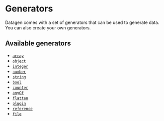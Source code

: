# Generators

Datagen comes with a set of generators that can be used to generate data.
You can also create your own generators.

## Available generators

- [`array`](generators/array.mdx)
- [`object`](generators/object.mdx)
- [`integer`](generators/integer.mdx)
- [`number`](generators/number.mdx)
- [`string`](generators/string.mdx)
- [`bool`](generators/bool.mdx)
- [`counter`](generators/counter.mdx)
- [`anyOf`](generators/anyof.mdx)
- [`flatten`](generators/flatten.mdx)
- [`plugin`](generators/plugin.md)
- [`reference`](generators/reference.mdx)
- [`file`](generators/file.md)
